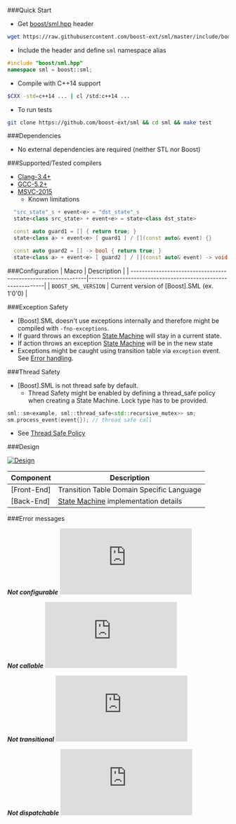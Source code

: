 ###Quick Start

* Get [boost/sml.hpp](https://raw.githubusercontent.com/boost-ext/sml/master/include/boost/sml.hpp) header
```sh
wget https://raw.githubusercontent.com/boost-ext/sml/master/include/boost/sml.hpp
```

* Include the header and define `sml` namespace alias
```cpp
#include "boost/sml.hpp"
namespace sml = boost::sml;
```

* Compile with C++14 support
```sh
$CXX -std=c++14 ... | cl /std:c++14 ...
```

* To run tests
```sh
git clone https://github.com/boost-ext/sml && cd sml && make test
```

###Dependencies

* No external dependencies are required (neither STL nor Boost)

###Supported/Tested compilers

* [Clang-3.4+](https://travis-ci.org/boost-ext/sml)
* [GCC-5.2+](https://travis-ci.org/boost-ext/sml)
* [MSVC-2015](https://ci.appveyor.com/project/krzysztof-jusiak/sml)
    * Known limitations

```cpp
  "src_state"_s + event<e> = "dst_state"_s                                // Error on MSVC-2015, Ok on GCC-5+, Clang-3.4+
  state<class src_state> + event<e> = state<class dst_state>              // Ok on all supported compilers
```

```cpp
  const auto guard1 = [] { return true; }
  state<class a> + event<e> [ guard1 ] / [](const auto& event) {}          // Error on MSVC-2015, Ok on GCC-5+, Clang-3.4+

  const auto guard2 = [] -> bool { return true; }
  state<class a> + event<e> [ guard2 ] / [](const auto& event) -> void {}  // Ok on all supported compilers
```

###Configuration
| Macro                                                         | Description                                                  |
| --------------------------------------------------------------|--------------------------------------------------------------|
| `BOOST_SML_VERSION`                                           | Current version of [Boost].SML (ex. 1'0'0)                |


###Exception Safety

* [Boost].SML doesn't use exceptions internally and therefore might be compiled with `-fno-exceptions`.
* If guard throws an exception [State Machine](user_guide.md##sm-state-machine) will stay in a current state.
* If action throws an exception [State Machine](user_guide.md##sm-state-machine) will be in the new state
* Exceptions might be caught using transition table via `exception` event. See [Error handling](tutorial.md#8-error-handling).

###Thread Safety

* [Boost].SML is not thread safe by default.
  * Thread Safety might be enabled by defining a thread_safe policy when creating a State Machine. Lock type has to be provided.

```cpp
sml::sm<example, sml::thread_safe<std::recursive_mutex>> sm;
sm.process_event(event{}); // thread safe call
```

* See [Thread Safe Policy](user_guide.md#policies)

###Design

[![Design](images/design.png)](images/design.png)

| Component    | Description |
| ------------ | ----------- |
| [Front-End]  | Transition Table Domain Specific Language |
| [Back-End]   | [State Machine](user_guide.md##sm-state-machine) implementation details |

###Error messages

***Not configurable***
![CPP](https://raw.githubusercontent.com/boost-ext/sml/master/test/ft/errors/not_configurable.cpp)

***Not callable***
![CPP](https://raw.githubusercontent.com/boost-ext/sml/master/test/ft/errors/not_callable.cpp)

***Not transitional***
![CPP](https://raw.githubusercontent.com/boost-ext/sml/master/test/ft/errors/not_transitional.cpp)

***Not dispatchable***
![CPP](https://raw.githubusercontent.com/boost-ext/sml/master/test/ft/errors/not_dispatchable.cpp)

[Boost.MSM-eUML]: http://www.boost.org/doc/libs/1_60_0/libs/msm/doc/HTML/ch03s04.html
[Boost.MSM3-eUML2]: https://htmlpreview.github.io/?https://raw.githubusercontent.com/boostorg/msm/msm3/doc/HTML/ch03s05.html
[Boost.Statechart]: http://www.boost.org/doc/libs/1_60_0/libs/statechart/doc/tutorial.html
